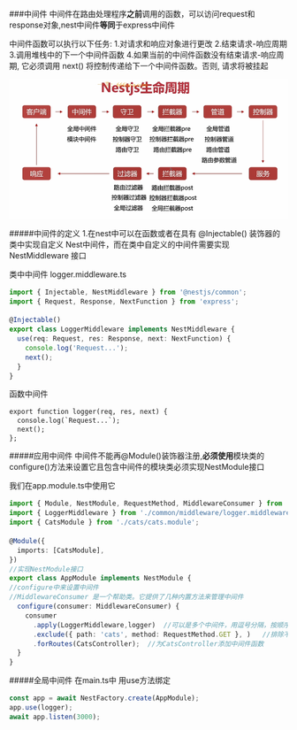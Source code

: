 ###中间件
中间件在路由处理程序**之前**调用的函数，可以访问request和response对象,nest中间件**等同**于express中间件


中间件函数可以执行以下任务:
1.对请求和响应对象进行更改
2.结束请求-响应周期
3.调用堆栈中的下一个中间件函数
4.如果当前的中间件函数没有结束请求-响应周期, 它必须调用 next() 将控制传递给下一个中间件函数。否则, 请求将被挂起



![生命周期](/assets/nest生命周期.png)

#####中间件的定义
1.在nest中可以在函数或者在具有 @Injectable() 装饰器的类中实现自定义 Nest中间件，而在类中自定义的中间件需要实现NestMiddleware 接口

类中中间件
logger.middleware.ts
```typescript
import { Injectable, NestMiddleware } from '@nestjs/common';
import { Request, Response, NextFunction } from 'express';

@Injectable()
export class LoggerMiddleware implements NestMiddleware {
  use(req: Request, res: Response, next: NextFunction) {
    console.log('Request...');
    next();
  }
}
```

函数中间件
```javasctipt
export function logger(req, res, next) {
  console.log(`Request...`);
  next();
};

```



#####应用中间件
中间件不能再@Module()装饰器注册,**必须使用**模块类的 configure()方法来设置它且包含中间件的模块类必须实现NestModule接口

我们在app.module.ts中使用它 

```typescript
import { Module, NestModule, RequestMethod, MiddlewareConsumer } from '@nestjs/common';
import { LoggerMiddleware } from './common/middleware/logger.middleware';
import { CatsModule } from './cats/cats.module';

@Module({
  imports: [CatsModule],
})
//实现NestModule接口
export class AppModule implements NestModule {
//configure中来设置中间件
//MiddlewareConsumer 是一个帮助类。它提供了几种内置方法来管理中间件
  configure(consumer: MiddlewareConsumer) {
    consumer
      .apply(LoggerMiddleware,logger)  //可以是多个中间件，用逗号分隔，按顺序执行
      .exclude({ path: 'cats', method: RequestMethod.GET }, )   //排除不需要使用中间件的路由
      .forRoutes(CatsController);  //为CatsController添加中间件函数
  }
}
```

#####全局中间件
在main.ts中 用use方法绑定
```typescript
const app = await NestFactory.create(AppModule);
app.use(logger);
await app.listen(3000);
```

